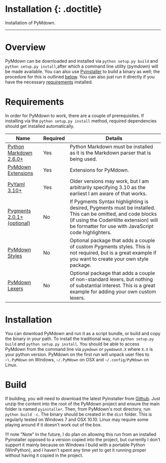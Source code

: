 # Installation {: .doctitle}
Installation of PyMdown.

---

# Overview
PyMdown can be downloaded and installed via `python setup.py build` and `python setup.py install`,after which a command line utility (pymdown) will be made available.  You can also use [Pyinstaller][pyinstaller] to build a binary as well; the procedure for this is outlined [below](#build).  You can also just run it directly if you have the necessary [requirements](#requirements) installed.

# Requirements
In order for PyMdown to work, there are a couple of prerequisites.  If installing via the `python setup.py install` method, required dependencies should get installed automatically.


| Name | Required |Details |
|------|----------|--------|
| [Python Markdown 2.6.0+][py_md] | Yes |Python Markdown must be installed as it is the Markdown parser that is being used. |
| [PyMdown Extensions](https://github.com/facelessuser/pymdown-extensions) | Yes | Extensions for PyMdown. |
| [PyYaml 3.10+][pyyaml] | Yes | Older versions may work, but I am arbitrarily specifying 3.10 as the earliest I am aware of that works. |
| [Pygments 2.0.1+ (optional)][pygments] | No | If Pygments Syntax highlighting is desired, Pygments must be installed.  This can be omitted, and code blocks (if using the CodeHilite extension) will be formatter for use with JavaScript code highlighters. |
| [PyMdown Styles](https://github.com/facelessuser/pymdown-styles) | No | Optional package that adds a couple of custom Pygments styles. This is not required, but is a great example if you want to create your own style package. |
| [PyMdown Lexers](https://github.com/facelessuser/pymdown-lexers) | No | Optional package that adds a couple of non-standard lexers, but nothing of substantial interest. This is a great example for adding your own custom lexers. |

# Installation
You can download PyMdown and run it as a script bundle, or build and copy the binary in your path.  To install the traditional way, run `python setup.py build` and `python setup.py install`.  You should be able to access PyMdown from the command line via `pymdown` or `pymdownX.X` where `X.X` is your python version.  PyMdown on the first run will unpack user files to `~\.PyMdown` on Windows, `~/.PyMdown` on OSX and `~/.config/PyMdown` on Linux.

# Build
If building, you will need to download the latest PyInstaller from [Github](https://github.com/pyinstaller/pyinstaller).  Just unzip the content into the root of the PyMdown project and ensure the main folder is named `pyinstaller`.  Then, from PyMdown's root directory, run `python build -c`.  The binary should be created in the `dist` folder.  This is regularly tested on Windows 7 and OSX 10.10.  Linux may require some playing around if it doesn't work out of the box.

!!! note "Note"
    In the future, I do plan on allowing this run from an installed Pyinstaller opposed to a version copied into the project, but currently I don't support it mainly because on Windows I build with a portable Python (WinPython), and I haven't spent any time yet to get it running proper without having it copied in the project.

[py_md]: https://pythonhosted.org/Markdown/
[pygments]: http://pygments.org/
[pyinstaller]: http://www.pyinstaller.org/
[pyyaml]: http://pyyaml.org/
